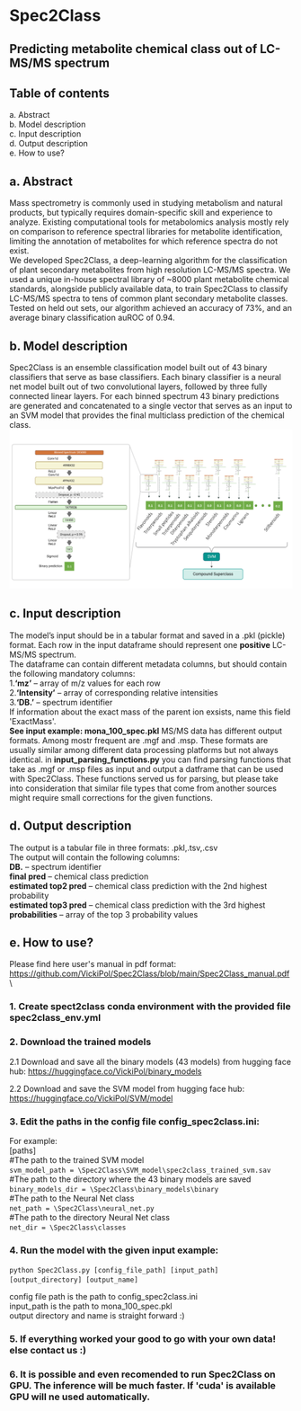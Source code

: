 Spec2Class
==========

Predicting metabolite chemical class out of LC-MS/MS spectrum
-------------------------------------------------------------

Table of contents
-----------------

a. Abstract  
b. Model description  
c. Input description  
d. Output description  
e. How to use?  
  

a. Abstract
-----------

Mass spectrometry is commonly used in studying metabolism and natural products, but typically requires domain-specific skill and experience to analyze. Existing computational tools for metabolomics analysis mostly rely on comparison to reference spectral libraries for metabolite identification, limiting the annotation of metabolites for which reference spectra do not exist.  
We developed Spec2Class, a deep-learning algorithm for the classification of plant secondary metabolites from high resolution LC-MS/MS spectra. We used a unique in-house spectral library of ~8000 plant metabolite chemical standards, alongside publicly available data, to train Spec2Class to classify LC-MS/MS spectra to tens of common plant secondary metabolite classes. Tested on held out sets, our algorithm achieved an accuracy of 73%, and an average binary classification auROC of 0.94.

b. Model description
--------------------

Spec2Class is an ensemble classification model built out of 43 binary classifiers that serve as base classifiers. Each binary classifier is a neural net model built out of two convolutional layers, followed by three fully connected linear layers. For each binned spectrum 43 binary predictions are generated and concatenated to a single vector that serves as an input to an SVM model that provides the final multiclass prediction of the chemical class.  
![image](https://github.com/VickiPol/Spec2Class/blob/main/architecture_v1.png)

c. Input description
--------------------

The model’s input should be in a tabular format and saved in a .pkl (pickle) format. Each row in the input dataframe should represent one **positive** LC-MS/MS spectrum.  
The dataframe can contain different metadata columns, but should contain the following mandatory columns:  
1.**‘mz’** – array of m/z values for each row  
2.**‘Intensity’** – array of corresponding relative intensities  
3.**‘DB.’** – spectrum identifier  
If information about the exact mass of the parent ion exsists, name this field 'ExactMass'.  
**See input example: mona\_100\_spec.pkl**
MS/MS data has different output formats. Among mostr frequent are .mgf and .msp. These formats are usually similar among different data processing platforms but not always identical.
in **input_parsing_functions.py** you can find parsing functions that take as .mgf or .msp files as input and output a datframe that can be used with Spec2Class. These functions served us for parsing, but please take into consideration that similar file types that come from another sources might require small corrections for the given functions. 

d. Output description
---------------------

The output is a tabular file in three formats: .pkl,.tsv,.csv  
The output will contain the following columns:  
**DB.** – spectrum identifier  
**final pred** – chemical class prediction  
**estimated top2 pred** – chemical class prediction with the 2nd highest probability  
**estimated top3 pred** – chemical class prediction with the 3rd highest  
**probabilities** – array of the top 3 probability values  

e. How to use?
--------------

Please find here user's manual in pdf format:\
https://github.com/VickiPol/Spec2Class/blob/main/Spec2Class_manual.pdf \
### 1\. Create spect2class conda environment with the provided file spec2class_env.yml  
  
### 2\. Download the trained models  
2.1 Download and save all the binary models (43 models) from hugging face hub: https://huggingface.co/VickiPol/binary_models  
  
2.2 Download and save the SVM model from hugging face hub: https://huggingface.co/VickiPol/SVM/model  
  
### 3\. Edit the paths in the config file config_spec2class.ini:  
  
For example:  
\[paths\]  
#The path to the trained SVM model\
`svm_model_path = \Spec2Class\SVM_model\spec2class_trained_svm.sav` \
#The path to the directory where the 43 binary models are saved \
`binary_models_dir = \Spec2Class\binary_models\binary`   
#The path to the Neural Net class   
`net_path = \Spec2Class\neural_net.py`    
#The path to the directory Neural Net class   
`net_dir = \Spec2Class\classes`   
  
### 4\. Run the model with the given input example:  
  
`python Spec2Class.py [config_file_path] [input_path] [output_directory] [output_name]`  
  
config file path is the path to config\_spec2class.ini  
input\_path is the path to mona\_100\_spec.pkl  
output directory and name is straight forward :)  
  
### 5\. If everything worked your good to go with your own data! else contact us :)  
  
### 6\. It is possible and even recomended to run Spec2Class on GPU. The inference will be much faster. If 'cuda' is available GPU will ne used automatically.

